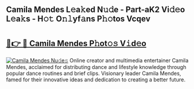 ## Camila Mendes L𝚎a𝚔ed N𝚞𝚍e - Part-aK2 Vi𝚍𝚎o L𝚎a𝚔s - H𝚘𝚝 O𝚗𝚕yf𝚊ns P𝚑𝚘tos Vcqev

# <h2><a href="http://kf47kk6.oniu.top/?m=Camila+Mendes">🔗👉 🔴 Camila Mendes P𝚑ot𝚘𝚜 V𝚒d𝚎o</a></h2>

[![Camila Mendes Nu𝚍e𝚜](https://i.imgur.com/0qMVB7G.gif)](http://kf47kk6.oniu.top/?m=Camila+Mendes)
Online creator and multimedia entertainer Camila Mendes, acclaimed for distributing dance and lifestyle knowledge through popular dance routines and brief clips. Visionary leader Camila Mendes, famed for their innovative ideas and dedication to creating a better future.  
